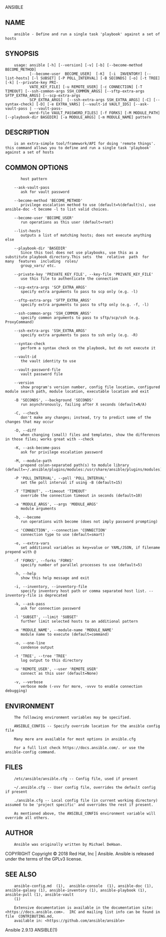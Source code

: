   ANSIBLE
 
## NAME
        ansible - Define and run a single task 'playbook' against a set of hosts
 
## SYNOPSIS
        usage: ansible [-h] [--version] [-v] [-b] [--become-method BECOME_METHOD]
               [--become-user  BECOME_USER]  [-K]  [-i  INVENTORY] [--list-hosts] [-l SUBSET] [-P POLL_INTERVAL] [-B SECONDS] [-o] [-t TREE] [-k] [--private-key PRI‐
               VATE_KEY_FILE] [-u REMOTE_USER] [-c CONNECTION] [-T TIMEOUT] [--ssh-common-args SSH_COMMON_ARGS] [--sftp-extra-args SFTP_EXTRA_ARGS] [--scp-extra-args
               SCP_EXTRA_ARGS]  [--ssh-extra-args SSH_EXTRA_ARGS] [-C] [--syntax-check] [-D] [-e EXTRA_VARS] [--vault-id VAULT_IDS] [--ask-vault-pass | --vault-pass‐
               word-file VAULT_PASSWORD_FILES] [-f FORKS] [-M MODULE_PATH] [--playbook-dir BASEDIR] [-a MODULE_ARGS] [-m MODULE_NAME] pattern
 
## DESCRIPTION
        is an extra-simple tool/framework/API for doing 'remote things'.  this command allows you to define and run a single task 'playbook' against a set of hosts
 
## COMMON OPTIONS
           host pattern
 
        --ask-vault-pass
           ask for vault password
 
        --become-method 'BECOME_METHOD'
           privilege escalation method to use (default=%(default)s), use ansible-doc -t become -l to list valid choices.
 
        --become-user 'BECOME_USER'
           run operations as this user (default=root)
 
        --list-hosts
           outputs a list of matching hosts; does not execute anything else
 
        --playbook-dir 'BASEDIR'
           Since this tool does not use playbooks, use this as a substitute playbook directory.This sets  the  relative  path  for  many  features  including  roles/
           group_vars/ etc.
 
        --private-key 'PRIVATE_KEY_FILE', --key-file 'PRIVATE_KEY_FILE'
           use this file to authenticate the connection
 
        --scp-extra-args 'SCP_EXTRA_ARGS'
           specify extra arguments to pass to scp only (e.g. -l)
 
        --sftp-extra-args 'SFTP_EXTRA_ARGS'
           specify extra arguments to pass to sftp only (e.g. -f, -l)
 
        --ssh-common-args 'SSH_COMMON_ARGS'
           specify common arguments to pass to sftp/scp/ssh (e.g. ProxyCommand)
 
        --ssh-extra-args 'SSH_EXTRA_ARGS'
           specify extra arguments to pass to ssh only (e.g. -R)
 
        --syntax-check
           perform a syntax check on the playbook, but do not execute it
 
        --vault-id
           the vault identity to use
 
        --vault-password-file
           vault password file
 
        --version
           show program's version number, config file location, configured module search path, module location, executable location and exit
 
        -B 'SECONDS', --background 'SECONDS'
           run asynchronously, failing after X seconds (default=N/A)
 
        -C, --check
           don't make any changes; instead, try to predict some of the changes that may occur
 
        -D, --diff
           when changing (small) files and templates, show the differences in those files; works great with --check
 
        -K, --ask-become-pass
           ask for privilege escalation password
 
        -M, --module-path
           prepend colon-separated path(s) to module library (default=~/.ansible/plugins/modules:/usr/share/ansible/plugins/modules)
 
        -P 'POLL_INTERVAL', --poll 'POLL_INTERVAL'
           set the poll interval if using -B (default=15)
 
        -T 'TIMEOUT', --timeout 'TIMEOUT'
           override the connection timeout in seconds (default=10)
 
        -a 'MODULE_ARGS', --args 'MODULE_ARGS'
           module arguments
 
        -b, --become
           run operations with become (does not imply password prompting)
 
        -c 'CONNECTION', --connection 'CONNECTION'
           connection type to use (default=smart)
 
        -e, --extra-vars
           set additional variables as key=value or YAML/JSON, if filename prepend with @
 
        -f 'FORKS', --forks 'FORKS'
           specify number of parallel processes to use (default=5)
 
        -h, --help
           show this help message and exit
 
        -i, --inventory, --inventory-file
           specify inventory host path or comma separated host list. --inventory-file is deprecated
 
        -k, --ask-pass
           ask for connection password
 
        -l 'SUBSET', --limit 'SUBSET'
           further limit selected hosts to an additional pattern
 
        -m 'MODULE_NAME', --module-name 'MODULE_NAME'
           module name to execute (default=command)
 
        -o, --one-line
           condense output
 
        -t 'TREE', --tree 'TREE'
           log output to this directory
 
        -u 'REMOTE_USER', --user 'REMOTE_USER'
           connect as this user (default=None)
 
        -v, --verbose
           verbose mode (-vvv for more, -vvvv to enable connection debugging)
 
## ENVIRONMENT
        The following environment variables may be specified.
 
        ANSIBLE_CONFIG -- Specify override location for the ansible config file
 
        Many more are available for most options in ansible.cfg
 
        For a full list check https://docs.ansible.com/. or use the ansible-config command.
 
## FILES
        /etc/ansible/ansible.cfg -- Config file, used if present
 
        ~/.ansible.cfg -- User config file, overrides the default config if present
 
        ./ansible.cfg -- Local config file (in current working directory) assumed to be 'project specific' and overrides the rest if present.
 
        As mentioned above, the ANSIBLE_CONFIG environment variable will override all others.
 
## AUTHOR
        Ansible was originally written by Michael DeHaan.
 
 COPYRIGHT
        Copyright © 2018 Red Hat, Inc | Ansible.  Ansible is released under the terms of the GPLv3 license.
 
## SEE ALSO
        ansible-config.md  (1),  ansible-console  (1), ansible-doc (1), ansible-galaxy (1), ansible-inventory (1), ansible-playbook (1), ansible-pull (1), ansible-vault
        (1)
 
        Extensive documentation is available in the documentation site: <https://docs.ansible.com>.  IRC and mailing list info can be found in file  CONTRIBUTING.md,
        available in: <https://github.com/ansible/ansible>
 
 Ansible 2.9.13                                                                                                                                            ANSIBLE(1)
